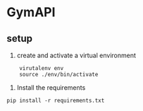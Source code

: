 # GymAPI

## setup

1. create and activate a virtual environment
   
```
    virutalenv env
    source ./env/bin/activate
```

1. Install the requirements

```
pip install -r requirements.txt

```